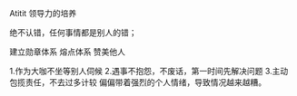 Atitit 领导力的培养

绝不认错，任何事情都是别人的错；

建立勋章体系  熔点体系
赞美他人

1.作为大咖不坐等别人伺候
2.遇事不抱怨，不废话，第一时间先解决问题
3.主动包揽责任，不去过多计较
偏偏带着强烈的个人情绪，导致情况越来越糟。

